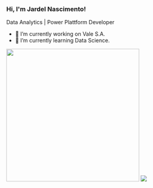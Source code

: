 ### Hi, I'm Jardel Nascimento!
Data Analytics | Power Plattform Developer
- 🔭 I’m currently working on Vale S.A.
- 🌱 I’m currently learning Data Science.

<img src= "https://i.postimg.cc/LXhzNY9k/final-logos-power-platform.webp" width=350/>

<a href="https://www.linkedin.com/in/jardel-cherlle-nascimento-3103a814/">
  <img src = "https://img.shields.io/badge/LinkedIn-0077B5?style=for-the-badge&logo=linkedin&logoColor=white">
</a>




<!--
**jardelcherlle/jardelcherlle** is a ✨ _special_ ✨ repository because its `README.md` (this file) appears on your GitHub profile.

Here are some ideas to get you started:

- 🔭 I’m currently working on ...
- 🌱 I’m currently learning ...
- 👯 I’m looking to collaborate on ...
- 🤔 I’m looking for help with ...
- 💬 Ask me about ...
- 📫 How to reach me: ...
- 😄 Pronouns: ...
- ⚡ Fun fact: ...
-->
